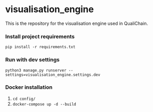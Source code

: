# visualisation_engine
This is the repository for the visualisation engine used in QualiChain.

### Install project requirements
`pip install -r requirements.txt`

### Run with dev settings

`python3 manage.py runserver --settings=visualisation_engine.settings.dev`

### Docker installation
1. `cd config/`
2. `docker-compose up -d --build`


